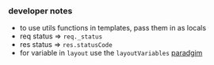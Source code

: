 ### developer notes

- to use utils functions in templates, pass them in as locals
- req status => `req._status`
- res status => `res.statusCode`
- for variable in `layout` use the `layoutVariables` [paradgim](https://gist.github.com/viktorbezdek/9665226)
